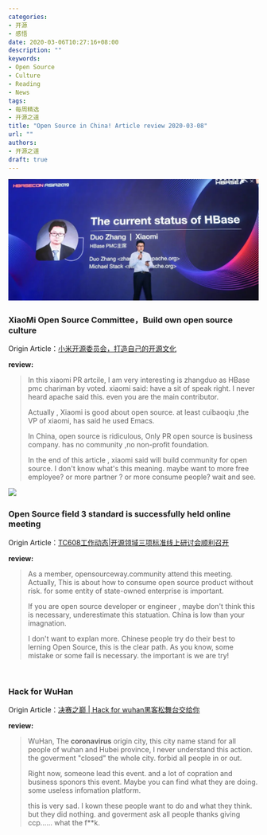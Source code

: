 ```yaml
---
categories:
- 开源
- 感悟
date: 2020-03-06T10:27:16+08:00
description: ""
keywords:
- Open Source
- Culture
- Reading
- News
tags:
- 每周精选
- 开源之道
title: "Open Source in China! Article review 2020-03-08"
url: ""
authors:
- 开源之道
draft: true
---
```


![](../resources/zhangduo.webp)

### XiaoMi Open Source Committee，Build own open source culture

Origin Article：[小米开源委员会，打造自己的开源文化](https://mp.weixin.qq.com/s/NkpV4JPVo0p7zZBA6q4ypw)

**review:**

>In this xiaomi PR artcile, I am very interesting is zhangduo as HBase pmc chariman by voted. xiaomi said: have a sit of speak right. I never heard apache said this. even you are the main contributor. 
>
>Actually , Xiaomi is good about open source. at least cuibaoqiu  ,the VP of xiaomi, has said he used Emacs. 
>
>In China, open source is ridiculous, Only PR  open source is business company. has no community ,no non-profit foundation. 
>
>In the end of this article , xiaomi said will build community for open source. I don't know what's this meaning. maybe want to more free employee? or more partner ? or more consume people? wait and see.

![](https://opensource.com/sites/default/files/styles/image-full-size/public/lead-images/OSCD_GOV_open_data_standards.png?itok=oBYRu8RP)

### Open Source field 3 standard is successfully held online meeting 

Origin Article：[TC608工作动态|开源领域三项标准线上研讨会顺利召开](https://mp.weixin.qq.com/s/ayDdRydDaOCHOUxDuAoF0w)

**review:**

>As a member, opensourceway.community attend this meeting. Actually, This is about how to consume open source product without risk. for some entity of state-owned enterprise is important. 
>
>If you are open source developer or engineer , maybe don't think this is necessary, underestimate this statuation. China is low than your imagnation. 
>
>I don't want to explan more.	Chinese people try do their best to lerning Open Source, this is the clear path. As you know, some mistake or some fail is necessary. the important is we are try!

![]()

### Hack  for WuHan 

Origin Article：[决赛之巅 | Hack for wuhan黑客松舞台交给你](https://mp.weixin.qq.com/s/JBz1PyV9ur3nEUwuvQ3-TA)

**review:**

>WuHan, The **coronavirus** origin city, this city name stand for all people of wuhan and Hubei province, I never understand this action. the goverment "closed" the whole city.  forbid all people in or out. 
>
>Right now, someone lead this event. and a lot of copration and business sponors this event. Maybe you can find what they are doing. some useless infomation platform. 
>
>this is very sad. I kown these people want to do and what they think. but they did nothing. and goverment ask all people thanks giving ccp...... what the f**k.

